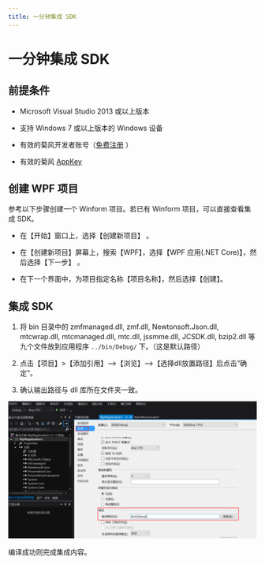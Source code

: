 ```yaml
---
title: 一分钟集成 SDK
---
```

# 一分钟集成 SDK



## 前提条件

  - Microsoft Visual Studio 2013 或以上版本

  - 支持 Windows 7 或以上版本的 Windows 设备

  - 有效的菊风开发者账号（[免费注册](http:///developer.juphoon.com/signup) ）

  - 有效的菊风 [AppKey](https://developer.juphoon.com/cn/document/V2.1/create-application.php)





## 创建 WPF 项目

参考以下步骤创建一个 Winform 项目。若已有 Winform 项目，可以直接查看集成 SDK。

  - 在【开始】窗口上，选择【创建新项目】 。

  - 在【创建新项目】屏幕上，搜索【WPF】，选择【WPF 应用(.NET Core)】，然后选择【下一步】 。

  - 在下一个界面中，为项目指定名称【项目名称】，然后选择【创建】。





## 集成 SDK

1.  将 bin 目录中的 zmfmanaged.dll, zmf.dll, Newtonsoft.Json.dll,
    mtcwrap.dll, mtcmanaged.dll, mtc.dll, jssmme.dll, JCSDK.dll,
    bzip2.dll 等九个文件放到应用程序 `../bin/Debug/` 下。（这是默认路径）

2.  点击【项目】\>【添加引用】–\>【浏览】–\>【选择dll放置路径】后点击“确定”。

3.  确认输出路径与 dll 库所在文件夹一致。

![../../../../\_images/windows\_5.png](../../../../_images/windows_5.png)

编译成功则完成集成内容。














